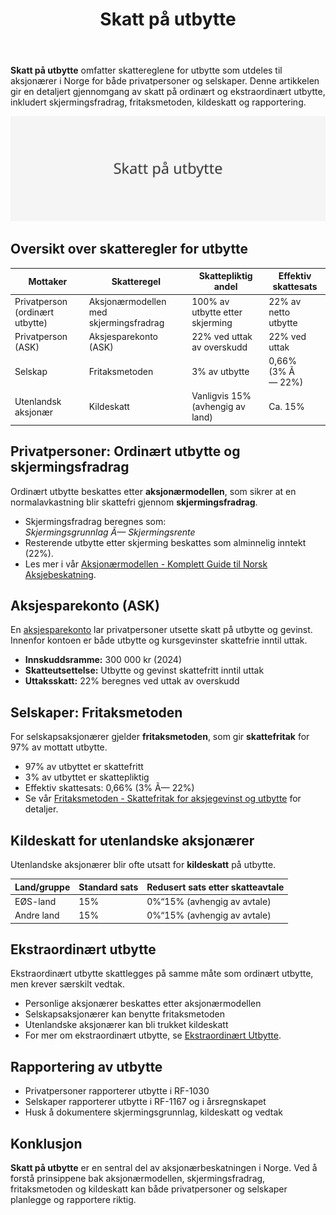 ﻿---
title: "Skatt på utbytte"
seoTitle: "Skatt på utbytte | Regler, satser og skjermingsfradrag"
description: "Skatt på utbytte for privatpersoner og selskaper forklart med satser, skjermingsfradrag, fritaksmetoden, kildeskatt og rapportering."
summary: "Kort oversikt over skatt på utbytte: skjerming, fritaksmetode og kildeskatt."
---

**Skatt på utbytte** omfatter skattereglene for utbytte som utdeles til aksjonærer i Norge for både privatpersoner og selskaper. Denne artikkelen gir en detaljert gjennomgang av skatt på ordinært og ekstraordinært utbytte, inkludert skjermingsfradrag, fritaksmetoden, kildeskatt og rapportering.

![Skatt på utbytte](skatt-pa-utbytte-image.svg)

## Oversikt over skatteregler for utbytte

| Mottaker                           | Skatteregel                            | Skattepliktig andel               | Effektiv skattesats          |
|------------------------------------|-----------------------------------------|-----------------------------------|------------------------------|
| Privatperson (ordinært utbytte)    | Aksjonærmodellen med skjermingsfradrag   | 100% av utbytte etter skjerming   | 22% av netto utbytte         |
| Privatperson (ASK)                 | Aksjesparekonto (ASK)                   | 22% ved uttak av overskudd        | 22% ved uttak                |
| Selskap                            | Fritaksmetoden                           | 3% av utbytte                     | 0,66% (3% Ã— 22%)             |
| Utenlandsk aksjonær                | Kildeskatt                               | Vanligvis 15% (avhengig av land)  | Ca. 15%                      |

## Privatpersoner: Ordinært utbytte og skjermingsfradrag

Ordinært utbytte beskattes etter **aksjonærmodellen**, som sikrer at en normalavkastning blir skattefri gjennom **skjermingsfradrag**.

* Skjermingsfradrag beregnes som:  
  _Skjermingsgrunnlag Ã— Skjermingsrente_  
* Resterende utbytte etter skjerming beskattes som alminnelig inntekt (22%).  
* Les mer i vår [Aksjonærmodellen - Komplett Guide til Norsk Aksjebeskatning](/blogs/regnskap/aksjonaermodellen-guide "Aksjonærmodellen - Komplett Guide til Norsk Aksjebeskatning").

## Aksjesparekonto (ASK)

En [aksjesparekonto](/blogs/regnskap/hva-er-aksjesparekonto "Hva er Aksjesparekonto? Fordeler, begrensninger og regler") lar privatpersoner utsette skatt på utbytte og gevinst. Innenfor kontoen er både utbytte og kursgevinster skattefrie inntil uttak.

* **Innskuddsramme:** 300 000 kr (2024)  
* **Skatteutsettelse:** Utbytte og gevinst skattefritt inntil uttak  
* **Uttaksskatt:** 22% beregnes ved uttak av overskudd

## Selskaper: Fritaksmetoden

For selskapsaksjonærer gjelder **fritaksmetoden**, som gir **skattefritak** for 97% av mottatt utbytte.

* 97% av utbyttet er skattefritt  
* 3% av utbyttet er skattepliktig  
* Effektiv skattesats: 0,66% (3% Ã— 22%)  
* Se vår [Fritaksmetoden - Skattefritak for aksjegevinst og utbytte](/blogs/regnskap/hva-er-fritaksmetoden "Fritaksmetoden - Komplett guide til skattefritak av aksjegevinst og utbytte") for detaljer.

## Kildeskatt for utenlandske aksjonærer

Utenlandske aksjonærer blir ofte utsatt for **kildeskatt** på utbytte.

| Land/gruppe        | Standard sats | Redusert sats etter skatteavtale |
|--------------------|---------------|----------------------------------|
| EØS-land           | 15%           | 0%“15% (avhengig av avtale)      |
| Andre land         | 15%           | 0%“15% (avhengig av avtale)      |

## Ekstraordinært utbytte

Ekstraordinært utbytte skattlegges på samme måte som ordinært utbytte, men krever særskilt vedtak.

* Personlige aksjonærer beskattes etter aksjonærmodellen  
* Selskapsaksjonærer kan benytte fritaksmetoden  
* Utenlandske aksjonærer kan bli trukket kildeskatt  
* For mer om ekstraordinært utbytte, se [Ekstraordinært Utbytte](/blogs/regnskap/ekstraordinart-utbytte "Ekstraordinært Utbytte - Alt du trenger å vite om ekstraordinært utbytte").

## Rapportering av utbytte

* Privatpersoner rapporterer utbytte i RF-1030  
* Selskaper rapporterer utbytte i RF-1167 og i årsregnskapet  
* Husk å dokumentere skjermingsgrunnlag, kildeskatt og vedtak

## Konklusjon

**Skatt på utbytte** er en sentral del av aksjonærbeskatningen i Norge. Ved å forstå prinsippene bak aksjonærmodellen, skjermingsfradrag, fritaksmetoden og kildeskatt kan både privatpersoner og selskaper planlegge og rapportere riktig.









